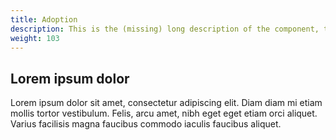 ```yaml
---
title: Adoption
description: This is the (missing) long description of the component, that will come from the frontmatter attributes
weight: 103
---
```


## Lorem ipsum dolor

Lorem ipsum dolor sit amet, consectetur adipiscing elit. Diam diam mi etiam mollis tortor vestibulum. Felis, arcu amet, nibh eget eget etiam orci aliquet. Varius facilisis magna faucibus commodo iaculis faucibus aliquet.